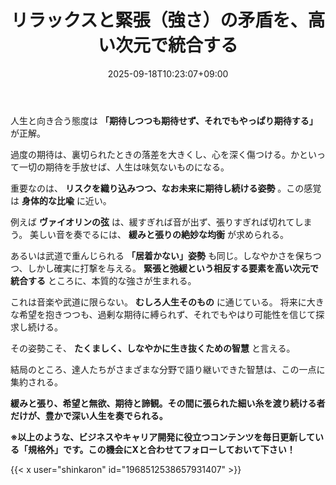 ﻿---
title: "リラックスと緊張（強さ）の矛盾を、高い次元で統合する"
date: 2025-09-18T10:23:07+09:00
draft: false
---

人生と向き合う態度は **「期待しつつも期待せず、それでもやっぱり期待する」** が正解。

過度の期待は、裏切られたときの落差を大きくし、心を深く傷つける。かといって一切の期待を手放せば、人生は味気ないものになる。

重要なのは、 **リスクを織り込みつつ、なお未来に期待し続ける姿勢** 。この感覚は  **身体的な比喩** に近い。



例えば **ヴァイオリンの弦** は、緩すぎれば音が出ず、張りすぎれば切れてしまう。 美しい音を奏でるには、 **緩みと張りの絶妙な均衡** が求められる。

あるいは武道で重んじられる **「居着かない」姿勢** も同じ。しなやかさを保ちつつ、しかし確実に打撃を与える。  **緊張と弛緩という相反する要素を高い次元で統合する** ところに、本質的な強さが生まれる。



これは音楽や武道に限らない。 **むしろ人生そのもの** に通じている。 将来に大きな希望を抱きつつも、過剰な期待に縛られず、それでもやはり可能性を信じて探求し続ける。

その姿勢こそ、 **たくましく、しなやかに生き抜くための智慧** と言える。

結局のところ、達人たちがさまざまな分野で語り継いできた智慧は、この一点に集約される。

**緩みと張り、希望と無欲、期待と諦観。その間に張られた細い糸を渡り続ける者だけが、豊かで深い人生を奏でられる。**



**※以上のような、ビジネスやキャリア開発に役立つコンテンツを毎日更新している「規格外」です。この機会にXと合わせてフォローしておいて下さい！**



{{< x user="shinkaron" id="1968512538657931407" >}}